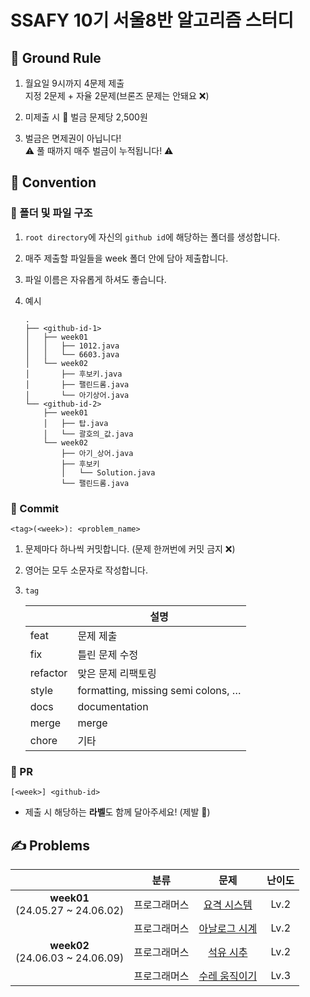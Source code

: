 # SSAFY 10기 서울8반 알고리즘 스터디

## 📐 Ground Rule

1. 월요일 9시까지 4문제 제출 <br> 지정 2문제 + 자율 2문제(브론즈 문제는 안돼요 ❌)

2. 미제출 시 💸 벌금 문제당 2,500원

3. 벌금은 면제권이 아닙니다! <br> ⚠️ 풀 때까지 매주 벌금이 누적됩니다! ⚠️

## 🤝 Convention

### 📁 폴더 및 파일 구조

1. `root directory`에 자신의 `github id`에 해당하는 폴더를 생성합니다.

2. 매주 제출할 파일들을 week 폴더 안에 담아 제출합니다.

3. 파일 이름은 자유롭게 하셔도 좋습니다.

4. 예시

   ```
   .
   ├── <github-id-1>
   │   ├── week01
   │   │   ├── 1012.java
   │   │   └── 6603.java
   │   └── week02
   │       ├── 후보키.java
   │       ├── 팰린드롬.java
   │       └── 아기상어.java
   └── <github-id-2>
       ├── week01
       │   ├── 탑.java
       │   └── 괄호의_값.java
       └── week02
           ├── 아기_상어.java
           ├── 후보키
           │   └── Solution.java
           └── 팰린드롬.java
   ```

### 📝 Commit

```
<tag>(<week>): <problem_name>
```

1. 문제마다 하나씩 커밋합니다. (문제 한꺼번에 커밋 금지 ❌)

2. 영어는 모두 소문자로 작성합니다.

3. `tag`

   |             | 설명                               |
   | ----------- | --------------------------------- |
   | feat     | 문제 제출                            |
   | fix      | 틀린 문제 수정                        |
   | refactor  | 맞은 문제 리팩토링                     |
   | style    | formatting, missing semi colons, … |
   | docs     | documentation                      |
   | merge    | merge                              |
   | chore    | 기타 |

### 📒 PR

```
[<week>] <github-id>
```

- 제출 시 해당하는 **라벨**도 함께 달아주세요! (제발 🙏)

## ✍️ Problems

|     | 분류 | 문제 | 난이도 |
| :-: | :-: | :-: | :--: |
| **week01** <br> (24.05.27 ~ 24.06.02) | 프로그래머스 | [요격 시스템](https://school.programmers.co.kr/learn/courses/30/lessons/181188) | Lv.2 |
| | 프로그래머스 | [아날로그 시계](https://school.programmers.co.kr/learn/courses/30/lessons/250135) | Lv.2 |
| **week02** <br> (24.06.03 ~ 24.06.09) | 프로그래머스 | [석유 시추](https://school.programmers.co.kr/learn/courses/30/lessons/250136) | Lv.2 |
| | 프로그래머스 | [수레 움직이기](https://school.programmers.co.kr/learn/courses/30/lessons/250134) | Lv.3 |
